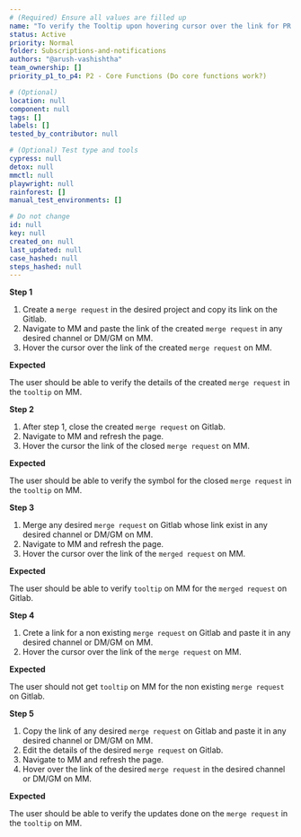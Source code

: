```yaml
---
# (Required) Ensure all values are filled up
name: "To verify the Tooltip upon hovering cursor over the link for PR."
status: Active
priority: Normal
folder: Subscriptions-and-notifications
authors: "@arush-vashishtha"
team_ownership: []
priority_p1_to_p4: P2 - Core Functions (Do core functions work?)

# (Optional)
location: null
component: null
tags: []
labels: []
tested_by_contributor: null

# (Optional) Test type and tools
cypress: null
detox: null
mmctl: null
playwright: null
rainforest: []
manual_test_environments: []

# Do not change
id: null
key: null
created_on: null
last_updated: null
case_hashed: null
steps_hashed: null
---
```


**Step 1**

1. Create a `merge request` in the desired project and copy its link on the Gitlab.
2. Navigate to MM and paste the link of the created `merge request` in any desired channel or DM/GM on MM.
3. Hover the cursor over the link of the created `merge request` on MM.

**Expected**

The user should be able to verify the details of the created `merge request` in the `tooltip` on MM.

**Step 2**

1. After step 1, close the created `merge request` on Gitlab.
2. Navigate to MM and refresh the page.
3. Hover the cursor the link of the closed `merge request` on MM.

**Expected**

The user should be able to verify the symbol for the closed `merge request` in the `tooltip` on MM.

**Step 3**

1. Merge any desired `merge request` on Gitlab whose link exist in any desired channel or DM/GM on MM.
2. Navigate to MM and refresh the page.
3. Hover the cursor over the link of the `merged request` on MM.

**Expected**

The user should be able to verify `tooltip` on MM for the `merged request` on Gitlab.

**Step 4**

1. Crete a link for a non existing `merge request` on Gitlab and paste it in any desired channel or DM/GM on MM.
2. Hover the cursor over the link of the `merge request` on MM.

**Expected**

The user should not get `tooltip` on MM for the non existing `merge request` on Gitlab.

**Step 5**

1. Copy the link of any desired `merge request` on Gitlab and paste it in any desired channel or DM/GM on MM.
2. Edit the details of the desired `merge request` on Gitlab.
3. Navigate to MM and refresh the page.
4. Hover over the link of the desired `merge request` in the desired channel or DM/GM on MM.

**Expected**

The user should be able to verify the updates done on the `merge request` in the `tooltip` on MM.